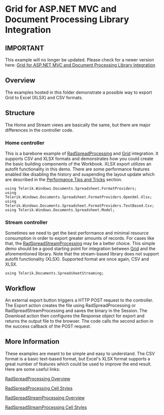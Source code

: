 # Grid for ASP.NET MVC and Document Processing Library Integration

## IMPORTANT
This example will no longer be updated. Please check for a newer version here:
[Grid for ASP.NET MVC and Document Processing Library Integration](https://github.com/telerik/ui-for-aspnet-mvc-examples/tree/master/grid/grid-dpl-integration)

## Overview
The examples hosted in this folder demonstrate a possible way to export Grid to Excel (XLSX) and CSV formats.

## Structure

The Home and Stream views are basically the same, but there are major differences in the controller code.

### Home controller 
This is a barebone example of [RadSpreadProcessing](http://docs.telerik.com/devtools/document-processing/libraries/radspreadprocessing/overview) 
and [Grid](http://docs.telerik.com/kendo-ui/aspnet-mvc/helpers/grid/overview) integration. It supports CSV and XLSX formats and 
demonstrates how you could create the basic building components of the Workbook. XLSX export utilizes an autofit functionality in this demo.
There are some performance features enabled like disabling the history and suspending the layout update which 
are described in the [Performance Tips and Tricks](http://docs.telerik.com/devtools/document-processing/libraries/radspreadprocessing/performance) 
section. 

```
using Telerik.Windows.Documents.Spreadsheet.FormatProviders;
using Telerik.Windows.Documents.Spreadsheet.FormatProviders.OpenXml.Xlsx;
using Telerik.Windows.Documents.Spreadsheet.FormatProviders.TextBased.Csv;
using Telerik.Windows.Documents.Spreadsheet.Model;
```

### Stream controller
Sometimes we need to get the best performance and minimal resource consumption in order to export greater amounts of records. For cases like that,
the [RadSpreadStreamProcessing](http://docs.telerik.com/devtools/document-processing/libraries/radspreadstreamprocessing/overview) may be a better choice.
This simple demo should be a good starting point for integration between [Grid](http://docs.telerik.com/kendo-ui/aspnet-mvc/helpers/grid/overview) 
and the aforementioned library. 
Note that the stream-based library does not support autofit functionality (XLSX). Supported format are once again, CSV and XLSX.

```
using Telerik.Documents.SpreadsheetStreaming;
```

## Workflow
An external export button triggers a HTTP POST request to the controller. The Export action creates the file using RadSpreadProcessing or 
RadSpreadStreamProcessing and saves the binary in the Session. The Download action then configures the Response object for export and returns the
output file to the browser. The code calls the second action in the success callback of the POST request.

## More Information
These examples are meant to be simple and easy to understand. The CSV format is a basic text-based format, but Excel's XLSX format supports 
a great number of features which could be used to improve the end result. Here are some useful links:  

[RadSpreadProcessing Overview](http://docs.telerik.com/devtools/document-processing/libraries/radspreadprocessing/overview) 

[RadSpreadProcessing Cell Styles](http://docs.telerik.com/devtools/document-processing/libraries/radspreadprocessing/features/styling/cell-styles)

[RadSpreadStreamProcessing Overview](http://docs.telerik.com/devtools/document-processing/libraries/radspreadstreamprocessing/overview)

[RadSpreadStreamProcessing Cell Styles](http://docs.telerik.com/devtools/document-processing/libraries/radspreadstreamprocessing/features/cell-styles)